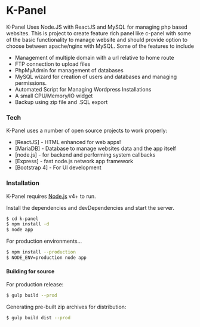 # K-Panel

K-Panel Uses Node.JS with ReactJS and MySQL for managing php based websites. This is project to create feature rich panel like c-panel with some of the basic functionality to manage website and should provide option to choose between apache/nginx with MySQL. Some of the features to include

  - Management of multiple domain with a url relative to home route
  - FTP connection to upload files
  - PhpMyAdmin for management of databases
  - MySQL wizard for creation of users and databases and managing permissions.
  - Automated Script for Managing Wordpress Installations
  - A small CPU/Memory/IO widget
  - Backup using zip file and .SQL export

### Tech

K-Panel uses a number of open source projects to work properly:

* [ReactJS] - HTML enhanced for web apps!
* [MariaDB] - Database to manage websites data and the app itself
* [node.js] - for backend and performing system callbacks
* [Express] - fast node.js network app framework
* [Bootstrap 4] - For UI development



### Installation

K-Panel requires [Node.js](https://nodejs.org/) v4+ to run.

Install the dependencies and devDependencies and start the server.

```sh
$ cd k-panel
$ npm install -d
$ node app
```

For production environments...

```sh
$ npm install --production
$ NODE_ENV=production node app
```

#### Building for source
For production release:
```sh
$ gulp build --prod
```
Generating pre-built zip archives for distribution:
```sh
$ gulp build dist --prod
```

